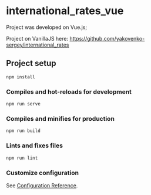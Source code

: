 # international_rates_vue
Project was developed on Vue.js; 

Project on VanillaJS here: https://github.com/yakovenko-sergey/international_rates
## Project setup
```
npm install
```

### Compiles and hot-reloads for development
```
npm run serve
```

### Compiles and minifies for production
```
npm run build
```

### Lints and fixes files
```
npm run lint
```

### Customize configuration
See [Configuration Reference](https://cli.vuejs.org/config/).


